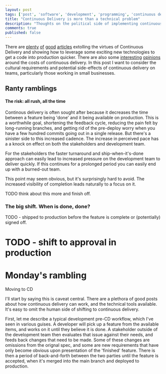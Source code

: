 ```yaml
---
layout: post
tags: ['post', 'software', 'development', 'programming', 'continuous delivery']
title: "Continuous Delivery is more than a technical problem"
description: "Thoughts on the political side of implementing continuous delivery within a small business."
comments: true
published: false
---
```


There are [plenty](TODO) [of](TODO) [good](TODO) [articles](TODO) extolling the virtues of Continuous Delivery and showing how to leverage some exciting new technologies to get a code into production quicker.  There are also some [interesting](TODO) [opinions](TODO) around the costs of continuous delivery.  In this post I want to consider the cultural requirements and potential side-effects of continuous delivery on teams, particularly those working in small businesses.

<!-- more -->


## Ranty ramblings

#### The risk: all rush, all the time

Continous delivery is often sought after because it decreases the time between a feature being 'done' and it being available on production.  This is a worthwhile goal, shortening the feedback cycle, reducing the pain felt by long-running branches, and getting rid of the pre-deploy worry when you have a few hundred commits going out in a single release.  But there's a sinister side to this increased cadence.  The increase in perceived pace has a a knock on effect on both the stakeholders and development team.

For the stakeholders the faster turnaround and ship-when-it's-done approach can easily lead to increased pressure on the development team to deliver quickly. If this continues for a prolonged period you can easily end up with a burned-out team.

This point may seem obvious, but it's surprisingly hard to avoid. The increased visibility of completion leads naturally to a focus on it.

TODO think about this more and finish off.

### The big shift. When is done, done?

TODO - shipped to production before the feature is complete or (potentially) signed off.



# TODO - shift to approval in production


# Monday's rambling

Moving to CD

I'll start by saying this is caveat central. There are a plethora of good posts about how continuous delivery can work, and the technical tools available. It's easy to omit the human side of shifting to continuous delivery. 

First, let me describe a typical development pre-CD workflow, which I've seen in various guises. A developer will pick up a feature from the available items, and works on it until they believe it is done. A stakeholder outside of the development team then evaluates that issue against their needs, and feeds back changes that need to be made. Some of these changes are omissions from the orignal spec, and some are new requirements that have only become obvious upon presentation of the 'finished' feature. There is then a period of back-and-forth between the two parties until the feature is accepted, when it's merged into the main branch and deployed to production.
